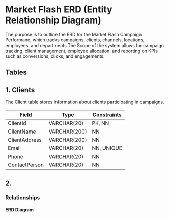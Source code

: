 #  Market Flash ERD (Entity Relationship Diagram)
<u></u>

The purpose is to outline the ERD for the Market Flash Campaign Performane, which tracks campaigns, clients, channels, locations, employees, and departments.The Scope of the system allows for campaign tracking, client management, employee allocation, and reporting on KPIs such as conversions, clicks, and engagements.

## Tables
<u></u>
## 1. Clients

The Client table stores information about clients participating in campaigns.

| Field          | Type         | Constraints      |
|----------------|--------------|------------------|
| ClientId       | VARCHAR(20)  | PK, NN          |
| ClientName     | VARCHAR(200) | NN              |
| ClientAddress  | VARCHAR(200) | NN              |
| Email          | VARCHAR(20)  | NN, UNIQUE      |
| Phone          | VARCHAR(20)  | NN              |
| ContactPerson  | VARCHAR(20)  | NN              |


## 2. 
### Relationships
#### ERD Diagram
